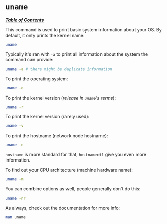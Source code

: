 # `uname`

[***Table of Contents***](/README.md)

This command is used to print basic system information about your OS. By
default, it only prints the kernel name:

```bash
uname
```

Typically it's ran with `-a` to print all information about the system the
command can provide:

```bash
uname -a # there might be duplicate information
```

To print the operating system:

```bash
uname -o
```

To print the kernel version (*release in `uname`'s terms*):

```bash
uname -r
```

To print the kernel version (rarely used):

```bash
uname -v
```

To print the hostname (network node hostname):

```bash
uname -n
```

`hostname` is more standard for that, `hostnamectl` give you even more
information.

To find out your CPU architecture (machine hardware name):

```bash
uname -m
```

You can combine options as well, people generally don't do this:

```bash
uname -nr
```

As always, check out the documentation for more info:

```bash
man uname
```
